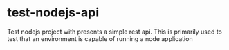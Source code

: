 # test-nodejs-api
Test nodejs project with presents a simple rest api. This is primarily used to test that an environment is capable of running a node application
